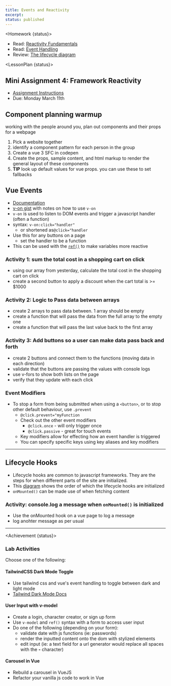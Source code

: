 ```yaml
---
title: Events and Reactivity
excerpt:
status: published
---
```


<script>
	import Homework from "$lib/components/Homework.svelte";
	import LessonPlan from "$lib/components/LessonPlan.svelte";
	import Achievement from "$lib/components/Achievement.svelte";
</script>

<Homework {status}>

- Read: [Reactivity Fundamentals](https://vuejs.org/guide/essentials/reactivity-fundamentals.html)
- Read: [Event Handling](https://vuejs.org/guide/essentials/event-handling.html#event-handling)
- Review: [The lifecycle diagram](https://vuejs.org/guide/essentials/lifecycle.html)

</Homework>

<LessonPlan {status}>

<h2>Mini Assignment 4: Framework Reactivity</h2>

- [Assignment Instructions](/courses/cpnt-262/assessments/activity-4)
- Due: Monday March 11th

<h2>Component planning warmup</h2>

working with the people around you, plan out components and their props for a webpage

1. Pick a website together
2. identify a component pattern for each person in the group
3. Create a vue 3 SFC in codepen
4. Create the props, sample content, and html markup to render the general layout of these components
5. **TIP** look up default values for vue props. you can use these to set fallbacks

<h2 id="vue-events">Vue Events</h2>

- [Documentation](https://vuejs.org/guide/essentials/event-handling.html)
- [v-on gist](https://gist.github.com/ashx3s/74543137780c1958f01e9b470a3cb13b) with notes on how to use `v-on`
- `v-on` is used to listen to DOM events and trigger a javascript handler (often a function)
- syntax: `v-on:click="handler"`
  - or shortened as`@click="handler`
- Use this for any buttons on a page
  - set the handler to be a function
- This can be used with the [`ref()`](https://vuejs.org/guide/essentials/template-refs.html) to make variables more reactive

### Activity 1: sum the total cost in a shopping cart on click

- using our array from yesterday, calculate the total cost in the shopping cart on click
- create a second button to apply a discount when the cart total is >= $1000

### Activity 2: Logic to Pass data between arrays

- create 2 arrays to pass data between. 1 array should be empty
- create a function that will pass the data from the full array to the empty one
- create a function that will pass the last value back to the first array

### Activity 3: Add buttons so a user can make data pass back and forth

- create 2 buttons and connect them to the functions (moving data in each direction)
- validate that the buttons are passing the values with console logs
- use v-fors to show both lists on the page
- verify that they update with each click

### Event Modifiers

- To stop a form from being submitted when using a `<button>`, or to stop other default behaviour, use `.prevent`
  - `@click.prevent="myFunction`
  - Check out the other event modifiers
    - `@click.once` - will only trigger once
    - `@click.passive` - great for touch events
  - Key modifiers allow for effecting how an event handler is triggered
  - You can specify specific keys using key aliases and key modifiers

---

<h2>Lifecycle Hooks</h2>

- Lifecycle hooks are common to javascript frameworks. They are the steps for when different parts of the site are initialized.
- This [diagram](https://vuejs.org/guide/essentials/lifecycle.html) shows the order of which the lifecycle hooks are initialized
- `onMounted()` can be made use of when fetching content

### Activity: console.log a message when `onMounted()` is initialized

- Use the onMounted hook on a vue page to log a message
- log anohter message as per usual

---

</LessonPlan>

<Achievement {status}>

### Lab Activities

Choose one of the following:

#### TailwindCSS Dark Mode Toggle

- Use tailwind css and vue's event handling to toggle between dark and light mode
- [Tailwind Dark Mode Docs](https://tailwindcss.com/docs/dark-mode)

#### User Input with v-model

- Create a login, character creator, or sign up form
- Use `v-model` and `ref()` syntax with a form to access user input
- Do one of the following (depending on your form):
  - validate date with js functions (ie: passwords)
  - render the inputted content onto the dom with stylized elements
  - edit input (ie: a text field for a url generator would replace all spaces with the **-** character)

#### Carousel in Vue

- Rebuild a carousel in VueJS
- Refactor your vanilla js code to work in Vue

</Achievement>
